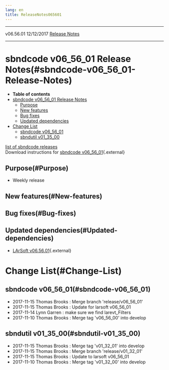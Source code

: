 ```yaml
---
lang: en
title: ReleaseNotes065601
---
```


  ----------- ------------ -- -- ------------------------------------------------------
  v06.56.01   12/12/2017         [Release Notes](ReleaseNotes065601.html)
  ----------- ------------ -- -- ------------------------------------------------------



sbndcode v06\_56\_01 Release Notes(#sbndcode-v06_56_01-Release-Notes)
======================================================================================

-   **Table of contents**
-   [sbndcode v06\_56\_01 Release
    Notes](#sbndcode-v06_56_01-Release-Notes)
    -   [Purpose](#Purpose)
    -   [New features](#New-features)
    -   [Bug fixes](#Bug-fixes)
    -   [Updated dependencies](#Updated-dependencies)
-   [Change List](#Change-List)
    -   [sbndcode v06\_56\_01](#sbndcode-v06_56_01)
    -   [sbndutil v01\_35\_00](#sbndutil-v01_35_00)

[list of sbndcode
releases](List_of_SBND_code_releases.html)\
Download instructions for [sbndcode
v06\_56\_01](http://scisoft.fnal.gov/scisoft/bundles/sbnd/v06_56_01/sbndcode-v06_56_01.html){.external}



Purpose(#Purpose)
----------------------------------

-   Weekly release



New features(#New-features)
--------------------------------------------



Bug fixes(#Bug-fixes)
--------------------------------------



Updated dependencies(#Updated-dependencies)
------------------------------------------------------------

-   [LArSoft
    v06.56.01](https://cdcvs.fnal.gov/redmine/projects/larsoft/wiki/ReleaseNotes065601){.external}



Change List(#Change-List)
==========================================



sbndcode v06\_56\_01(#sbndcode-v06_56_01)
----------------------------------------------------------

-   2017-11-15 Thomas Brooks : Merge branch \'release/v06\_56\_01\'
-   2017-11-15 Thomas Brooks : Update for larsoft v06\_56\_01
-   2017-11-14 Lynn Garren : make sure we find larevt\_Filters
-   2017-11-10 Thomas Brooks : Merge tag \'v06\_56\_00\' into develop



sbndutil v01\_35\_00(#sbndutil-v01_35_00)
----------------------------------------------------------

-   2017-11-15 Thomas Brooks : Merge tag \'v01\_32\_01\' into develop
-   2017-11-15 Thomas Brooks : Merge branch \'release/v01\_32\_01\'
-   2017-11-15 Thomas Brooks : Update to larsoft v06\_56\_01
-   2017-11-10 Thomas Brooks : Merge tag \'v01\_32\_00\' into develop
